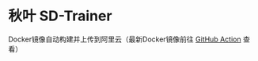 # 秋叶 SD-Trainer
Docker镜像自动构建并上传到阿里云（最新Docker镜像前往 [GitHub Action](https://github.com/IAMJOYBO/lora-scripts/actions) 查看）
